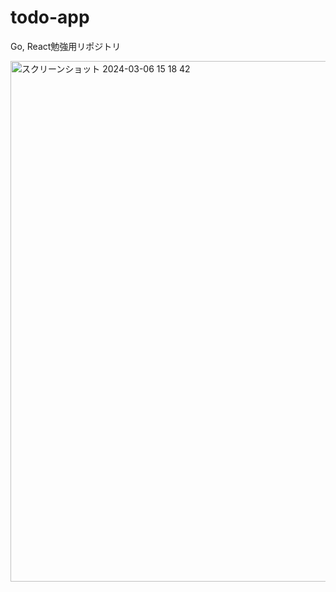 # todo-app
Go, React勉強用リポジトリ

<img width="833" alt="スクリーンショット 2024-03-06 15 18 42" src="https://github.com/yk0112/todo-app/assets/130746469/12b43aaa-7c74-4482-ae33-1776eb63eca8">
